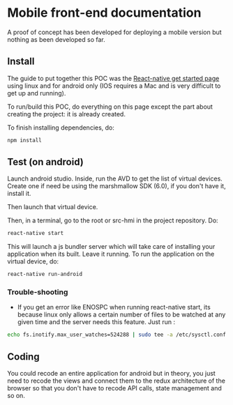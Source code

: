 # Mobile front-end documentation

A proof of concept has been developed for deploying a mobile version but nothing as been developed so far.

## Install

The guide to put together this POC was the [React-native get started page](https://facebook.github.io/react-native/docs/getting-started.html)
using linux and for android only (IOS requires a Mac and is very difficult to get up and running).

To run/build this POC, do everything on this page except the part about creating the project: it is already created.

To finish installing dependencies, do:
```sh
npm install
```

## Test (on android)

Launch android studio. Inside, run the AVD to get the list of virtual devices. Create one if need be using the 
marshmallow SDK (6.0), if you don't have it, install it.

Then launch that virtual device.

Then, in a terminal, go to the root or src-hmi in the project repository. Do:
```sh
react-native start
```
This will launch a js bundler server which will take care of installing your application when its built. 
Leave it running.
To run the application on the virtual device, do:
```sh
react-native run-android
```

### Trouble-shooting
* If you get an error like ENOSPC when running react-native start, its because linux only allows 
a certain number of files to be watched at any given time and the server needs this feature.
Just run :
```sh
echo fs.inotify.max_user_watches=524288 | sudo tee -a /etc/sysctl.conf && sudo sysctl -p 
```

## Coding

You could recode an entire application for android but in theory, you just need to recode the views and connect them 
to the redux architecture of the browser so that you don't have to recode API calls, state management and so on.